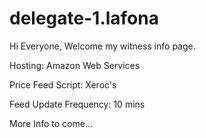 # delegate-1.lafona
Hi Everyone, 
Welcome my witness info page.

Hosting: Amazon Web Services

Price Feed Script: Xeroc's

Feed Update Frequency: 10 mins

More Info to come...
